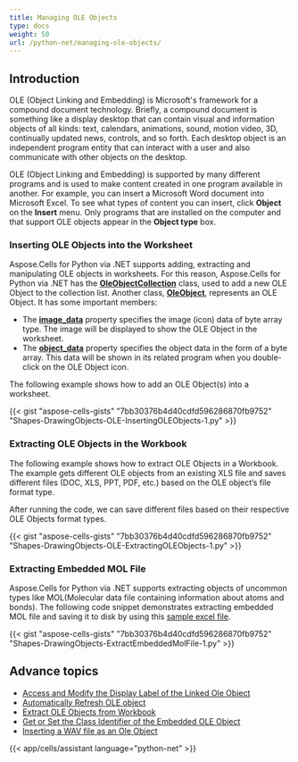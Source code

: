 ```yaml
---
title: Managing OLE Objects
type: docs
weight: 50
url: /python-net/managing-ole-objects/
---
```


## **Introduction**

OLE (Object Linking and Embedding) is Microsoft's framework for a compound document technology. Briefly, a compound document is something like a display desktop that can contain visual and information objects of all kinds: text, calendars, animations, sound, motion video, 3D, continually updated news, controls, and so forth. Each desktop object is an independent program entity that can interact with a user and also communicate with other objects on the desktop.

OLE (Object Linking and Embedding) is supported by many different programs and is used to make content created in one program available in another. For example, you can insert a Microsoft Word document into Microsoft Excel. To see what types of content you can insert, click **Object** on the **Insert** menu. Only programs that are installed on the computer and that support OLE objects appear in the **Object type** box.

### **Inserting OLE Objects into the Worksheet**

Aspose.Cells for Python via .NET supports adding, extracting and manipulating OLE objects in worksheets. For this reason, Aspose.Cells for Python via .NET has the [**OleObjectCollection**](https://reference.aspose.com/cells/python-net/aspose.cells.drawing/oleobjectcollection) class, used to add a new OLE Object to the collection list. Another class, [**OleObject**](https://reference.aspose.com/cells/python-net/aspose.cells.drawing/oleobject), represents an OLE Object. It has some important members:

- The [**image_data**](https://reference.aspose.com/cells/python-net/aspose.cells.drawing/oleobject/image_data) property specifies the image (icon) data of byte array type. The image will be displayed to show the OLE Object in the worksheet.
- The [**object_data**](https://reference.aspose.com/cells/python-net/aspose.cells.drawing/oleobject/object_data) property specifies the object data in the form of a byte array. This data will be shown in its related program when you double-click on the OLE Object icon.

The following example shows how to add an OLE Object(s) into a worksheet.

{{< gist "aspose-cells-gists" "7bb30376b4d40cdfd596286870fb9752" "Shapes-DrawingObjects-OLE-InsertingOLEObjects-1.py" >}}

### **Extracting OLE Objects in the Workbook**

The following example shows how to extract OLE Objects in a Workbook. The example gets different OLE objects from an existing XLS file and saves different files (DOC, XLS, PPT, PDF, etc.) based on the OLE object’s file format type.

After running the code, we can save different files based on their respective OLE Objects format types.

{{< gist "aspose-cells-gists" "7bb30376b4d40cdfd596286870fb9752" "Shapes-DrawingObjects-OLE-ExtractingOLEObjects-1.py" >}}

### **Extracting Embedded MOL File**

Aspose.Cells for Python via .NET supports extracting objects of uncommon types like MOL(Molecular data file containing information about atoms and bonds). The following code snippet demonstrates extracting embedded MOL file and saving it to disk by using this [sample excel file](94896196.xlsx).

{{< gist "aspose-cells-gists" "7bb30376b4d40cdfd596286870fb9752" "Shapes-DrawingObjects-ExtractEmbeddedMolFile-1.py" >}}

## **Advance topics**
- [Access and Modify the Display Label of the Linked Ole Object](/cells/python-net/access-and-modify-the-display-label-of-the-linked-ole-object/)
- [Automatically Refresh OLE object](/cells/python-net/automatically-refresh-ole-object-via-microsoft-excel-using-aspose-cells/)
- [Extract OLE Objects from Workbook](/cells/python-net/extract-ole-objects-from-workbook/)
- [Get or Set the Class Identifier of the Embedded OLE Object](/cells/python-net/get-or-set-the-class-identifier-of-the-embedded-ole-object/)
- [Inserting a WAV file as an Ole Object](/cells/python-net/inserting-a-wav-file-as-an-ole-object/)

{{< app/cells/assistant language="python-net" >}}